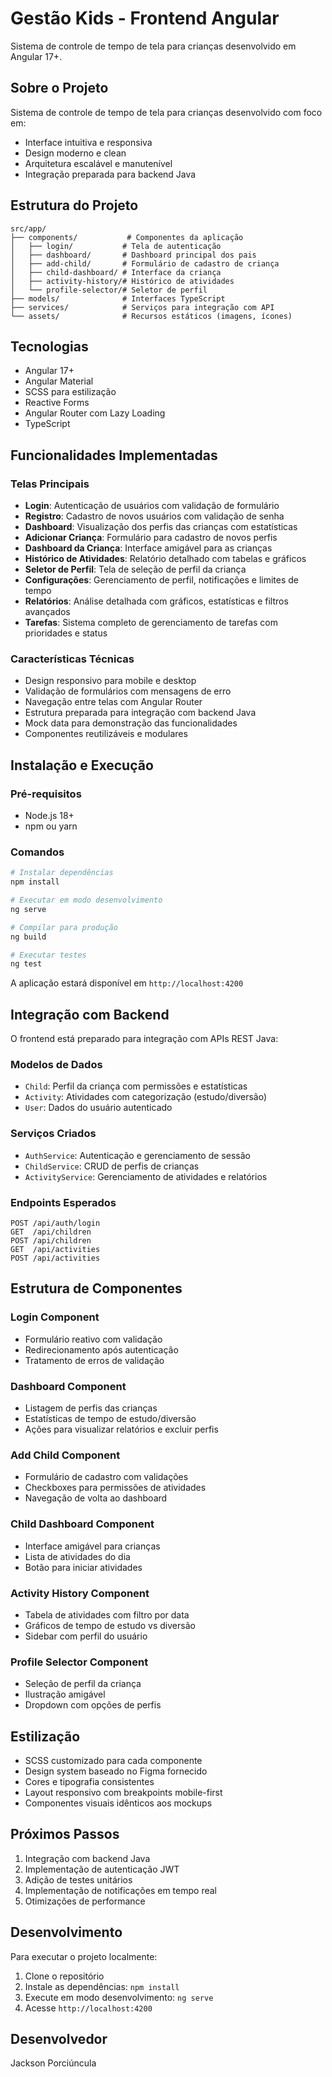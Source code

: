 # Gestão Kids - Frontend Angular

Sistema de controle de tempo de tela para crianças desenvolvido em Angular 17+.

## Sobre o Projeto

Sistema de controle de tempo de tela para crianças desenvolvido com foco em:
- Interface intuitiva e responsiva
- Design moderno e clean
- Arquitetura escalável e manutenível
- Integração preparada para backend Java

## Estrutura do Projeto

```
src/app/
├── components/           # Componentes da aplicação
│   ├── login/           # Tela de autenticação
│   ├── dashboard/       # Dashboard principal dos pais
│   ├── add-child/       # Formulário de cadastro de criança
│   ├── child-dashboard/ # Interface da criança
│   ├── activity-history/# Histórico de atividades
│   └── profile-selector/# Seletor de perfil
├── models/              # Interfaces TypeScript
├── services/            # Serviços para integração com API
└── assets/              # Recursos estáticos (imagens, ícones)
```

## Tecnologias

- Angular 17+
- Angular Material
- SCSS para estilização
- Reactive Forms
- Angular Router com Lazy Loading
- TypeScript

## Funcionalidades Implementadas

### Telas Principais
- **Login**: Autenticação de usuários com validação de formulário
- **Registro**: Cadastro de novos usuários com validação de senha
- **Dashboard**: Visualização dos perfis das crianças com estatísticas
- **Adicionar Criança**: Formulário para cadastro de novos perfis
- **Dashboard da Criança**: Interface amigável para as crianças
- **Histórico de Atividades**: Relatório detalhado com tabelas e gráficos
- **Seletor de Perfil**: Tela de seleção de perfil da criança
- **Configurações**: Gerenciamento de perfil, notificações e limites de tempo
- **Relatórios**: Análise detalhada com gráficos, estatísticas e filtros avançados
- **Tarefas**: Sistema completo de gerenciamento de tarefas com prioridades e status

### Características Técnicas
- Design responsivo para mobile e desktop
- Validação de formulários com mensagens de erro
- Navegação entre telas com Angular Router
- Estrutura preparada para integração com backend Java
- Mock data para demonstração das funcionalidades
- Componentes reutilizáveis e modulares

## Instalação e Execução

### Pré-requisitos
- Node.js 18+
- npm ou yarn

### Comandos
```bash
# Instalar dependências
npm install

# Executar em modo desenvolvimento
ng serve

# Compilar para produção
ng build

# Executar testes
ng test
```

A aplicação estará disponível em `http://localhost:4200`

## Integração com Backend

O frontend está preparado para integração com APIs REST Java:

### Modelos de Dados
- `Child`: Perfil da criança com permissões e estatísticas
- `Activity`: Atividades com categorização (estudo/diversão)
- `User`: Dados do usuário autenticado

### Serviços Criados
- `AuthService`: Autenticação e gerenciamento de sessão
- `ChildService`: CRUD de perfis de crianças
- `ActivityService`: Gerenciamento de atividades e relatórios

### Endpoints Esperados
```
POST /api/auth/login
GET  /api/children
POST /api/children
GET  /api/activities
POST /api/activities
```

## Estrutura de Componentes

### Login Component
- Formulário reativo com validação
- Redirecionamento após autenticação
- Tratamento de erros de validação

### Dashboard Component
- Listagem de perfis das crianças
- Estatísticas de tempo de estudo/diversão
- Ações para visualizar relatórios e excluir perfis

### Add Child Component
- Formulário de cadastro com validações
- Checkboxes para permissões de atividades
- Navegação de volta ao dashboard

### Child Dashboard Component
- Interface amigável para crianças
- Lista de atividades do dia
- Botão para iniciar atividades

### Activity History Component
- Tabela de atividades com filtro por data
- Gráficos de tempo de estudo vs diversão
- Sidebar com perfil do usuário

### Profile Selector Component
- Seleção de perfil da criança
- Ilustração amigável
- Dropdown com opções de perfis

## Estilização

- SCSS customizado para cada componente
- Design system baseado no Figma fornecido
- Cores e tipografia consistentes
- Layout responsivo com breakpoints mobile-first
- Componentes visuais idênticos aos mockups

## Próximos Passos

1. Integração com backend Java
2. Implementação de autenticação JWT
3. Adição de testes unitários
4. Implementação de notificações em tempo real
5. Otimizações de performance

## Desenvolvimento

Para executar o projeto localmente:

1. Clone o repositório
2. Instale as dependências: `npm install`
3. Execute em modo desenvolvimento: `ng serve`
4. Acesse `http://localhost:4200`

## Desenvolvedor

Jackson Porciúncula